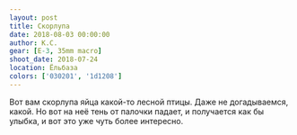 ```yaml
---
layout: post
title: Скорлупа
date: 2018-08-03 00:00:00
author: К.С.
gear: [E-3, 35mm macro]
shoot_date: 2018-07-24
location: Ёльбаза
colors: ['030201', '1d1208']
---
```

Вот вам скорлупа яйца какой-то лесной птицы. Даже не догадываемся, какой. Но вот на неё тень от палочки падает, и получается как бы улыбка, и вот это уже чуть более интересно.
